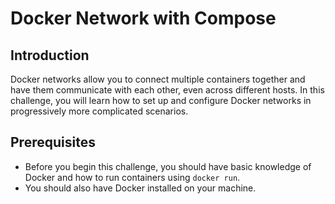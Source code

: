 # Docker Network with Compose

## Introduction

Docker networks allow you to connect multiple containers together and have them communicate with each other, even across different hosts. In this challenge, you will learn how to set up and configure Docker networks in progressively more complicated scenarios.

## Prerequisites

- Before you begin this challenge, you should have basic knowledge of Docker and how to run containers using `docker run`.
- You should also have Docker installed on your machine.
